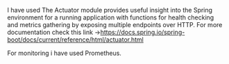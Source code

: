 I have used The Actuator module provides useful insight into the Spring environment for a running application 
with functions for health checking and metrics gathering by exposing multiple endpoints over HTTP.
For more documentation check this link ->https://docs.spring.io/spring-boot/docs/current/reference/html/actuator.html

For monitoring i have used Prometheus.